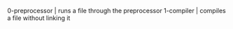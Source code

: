 0-preprocessor | runs a file through the preprocessor
1-compiler | compiles a file without linking it
